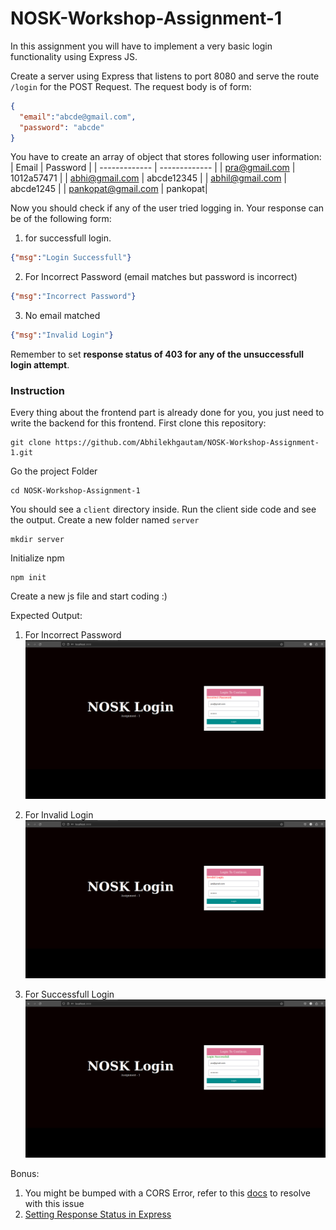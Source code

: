 # NOSK-Workshop-Assignment-1

In this assignment you will have to implement a very basic login functionality using Express JS.

Create a server using Express that listens to port 8080 and serve the route `/login` for the POST Request.
The request body is of form:

```json
{
  "email":"abcde@gmail.com",
  "password": "abcde"
}
```

You have to create an array of object that stores following user information:
| Email         | Password      |
| ------------- | ------------- |
| pra@gmail.com  | 1012a57471 |
| abhi@gmail.com  | abcde12345  |
| abhil@gmail.com  | abcde1245 |
| pankopat@gmail.com  | pankopat|

Now you should check if any of the user tried logging in.
Your response can be of the following form:
1. for successfull login.
```json
{"msg":"Login Successfull"}
``` 
2. For Incorrect Password (email matches but password is incorrect)
```json
{"msg":"Incorrect Password"}
```
3. No email matched
```json
{"msg":"Invalid Login"}
```

Remember to set **response status of 403 for any of the unsuccessfull login attempt**.

### Instruction
Every thing about the frontend part is already done for you, you just need to write the backend for this frontend. 
First clone this repository:
```
git clone https://github.com/Abhilekhgautam/NOSK-Workshop-Assignment-1.git
```

Go the project Folder
```
cd NOSK-Workshop-Assignment-1
```
You should see a `client` directory inside. Run the client side code and see the output.
Create a new folder named `server`
```
mkdir server
```
Initialize npm
```
npm init
```
Create a new js file and start coding :)

Expected Output:
1. For Incorrect Password
![Incorrect Password](https://github.com/Abhilekhgautam/NOSK-Workshop-Assignment-1/blob/main/incorrect-password.png)

2. For Invalid Login
![Invalid Login](https://github.com/Abhilekhgautam/NOSK-Workshop-Assignment-1/blob/main/invalid-login.png)

3. For Successfull Login
![Successfull Login](https://github.com/Abhilekhgautam/NOSK-Workshop-Assignment-1/blob/main/success.png)

Bonus:
1. You might be bumped with a CORS Error, refer to this [docs](https://expressjs.com/en/resources/middleware/cors.html) to resolve with this issue
2. [Setting Response Status in Express](https://expressjs.com/en/api.html#res.status)
